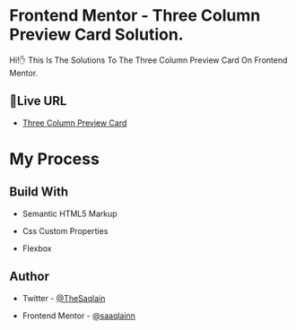# Frontend Mentor -  Three Column Preview Card Solution.

Hi!✋ This Is The Solutions To The Three Column Preview Card On Frontend Mentor.

## 🚀Live URL

 - [Three Column Preview Card](https://saaqlainn.github.io/FrontEnd-Tasks/Three-Column%20Preview%20Card)


# My Process

## Build With

- Semantic HTML5 Markup

- Css Custom Properties

- Flexbox


## Author

- Twitter - [@TheSaqlain](https://twitter.com/TheSaqlain)

- Frontend Mentor - [@saaqlainn](https://www.frontendmentor.io/home)
